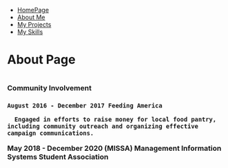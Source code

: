 <ul class="nav justify-content-center">
  <li class="nav-item">
    <a class="nav-link active" href="index">HomePage</a>
  </li>
  <li class="nav-item">
    <a class="nav-link" href="About">About Me</a>
  </li>
  <li class="nav-item">
    <a class="nav-link" href="Project">My Projects</a>
  </li>
  <li class="nav-item">
    <a class="nav-link" href="Skills">My Skills</a>
  </li>
</ul>
<h1>About Page<h1/>
<h3> Community Involvement<h3/>
  
    August 2016 - December 2017 Feeding America
   
      Engaged in efforts to raise money for local food pantry, including community outreach and organizing effective campaign communications.
   
   May 2018 - December 2020 (MISSA) Management Information Systems Student Association
  
